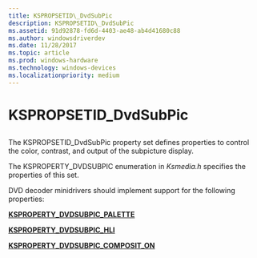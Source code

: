 ```yaml
---
title: KSPROPSETID\_DvdSubPic
description: KSPROPSETID\_DvdSubPic
ms.assetid: 91d92878-fd6d-4403-ae48-ab4d41680c88
ms.author: windowsdriverdev
ms.date: 11/28/2017
ms.topic: article
ms.prod: windows-hardware
ms.technology: windows-devices
ms.localizationpriority: medium
---
```


# KSPROPSETID\_DvdSubPic


## <span id="ddk_kspropsetid_dvdsubpic_ks"></span><span id="DDK_KSPROPSETID_DVDSUBPIC_KS"></span>


The KSPROPSETID\_DvdSubPic property set defines properties to control the color, contrast, and output of the subpicture display.

The KSPROPERTY\_DVDSUBPIC enumeration in *Ksmedia.h* specifies the properties of this set.

DVD decoder minidrivers should implement support for the following properties:

[**KSPROPERTY\_DVDSUBPIC\_PALETTE**](ksproperty-dvdsubpic-palette.md)

[**KSPROPERTY\_DVDSUBPIC\_HLI**](ksproperty-dvdsubpic-hli.md)

[**KSPROPERTY\_DVDSUBPIC\_COMPOSIT\_ON**](ksproperty-dvdsubpic-composit-on.md)

 

 





